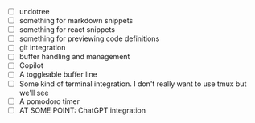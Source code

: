 - [ ] undotree
- [ ] something for markdown snippets
- [ ] something for react snippets
- [ ] something for previewing code definitions
- [ ] git integration
- [ ] buffer handling and management
- [ ] Copilot
- [ ] A toggleable buffer line
- [ ] Some kind of terminal integration. I don't really want to use tmux but we'll see
- [ ] A pomodoro timer
- [ ] AT SOME POINT: ChatGPT integration
